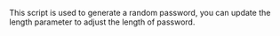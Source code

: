 This script is used to generate a random password, you can update the length parameter to adjust the length of password.
